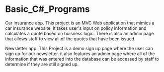# Basic_C#_Programs
Car insurance app.                                                                  This project is an MVC Web application that mimics a car insurance website. It takes user's input on policy information and calculates a quote based on buisness logic. There is also an admin page that allows staff to view all of the quotes that have been issued.

Newsletter app.                                                                     This Project is a demo sign up page where the user can sign up for our newsletter. it also features an admin page where all of the information that was entered into the database can be accessed by staff to determine if they are still signed up.
